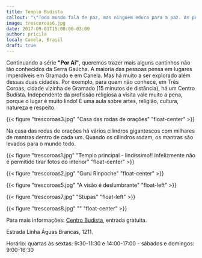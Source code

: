 ```yaml
---
title: Templo Budista
callout: "\"Todo mundo fala de paz, mas ninguém educa para a paz. As pessoas educam apenas para a competição e a competição leva à guerra.\" Pablo Lipnizky"
image: trescoroas6.jpg
date: 2017-09-01T15:00:00-03:00
author: pricila
local: Canela, Brasil
draft: true
---
```


Continuando a série **"Por Aí"**, queremos trazer mais alguns cantinhos não tão conhecidos da Serra Gaúcha. A maioria das pessoas pensa em lugares imperdíveis em Gramado e em Canela. Mas há muito a ser explorado além dessas duas cidades. Por exemplo, para quem não conhece, em Três Coroas, cidade vizinha de Gramado (15 minutos de distância), há um Centro Budista. Independente da profissão religiosa a visita vale muito a pena, porque o lugar é muito lindo! É uma aula sobre artes, religião, cultura, natureza e respeito.

{{< figure "trescoroas3.jpg" "Casa das rodas de orações" "float-center" >}}

Na casa das rodas de orações há vários cilindros gigantescos com milhares de mantras dentro de cada um. Quando os cilindros rodam, os mantras são levados para o mundo todo. 

{{< figure "trescoroas1.jpg" "Templo principal - lindíssimo!! Infelizmente não é permitido tirar fotos do interior" "float-center" >}} 

{{< figure "trescoroas2.jpg" "Guru Rinpoche" "float-center" >}} 
 
{{< figure "trescoroas5.jpg" "A visão é deslumbrante" "float-left" >}} 

{{< figure "trescoroas7.jpg" "Stupas" "float-left" >}}

{{< figure "trescoroas8.jpg" "" "float-center" >}}

Para mais informações: [Centro Budista](http://templobudista.org/), entrada gratuita.

Estrada Linha Águas Brancas, 1211.

Horário: quartas às sextas: 9:30-11:30 e 14:00-17:00 - sábados e domingos: 9:00-16:30

